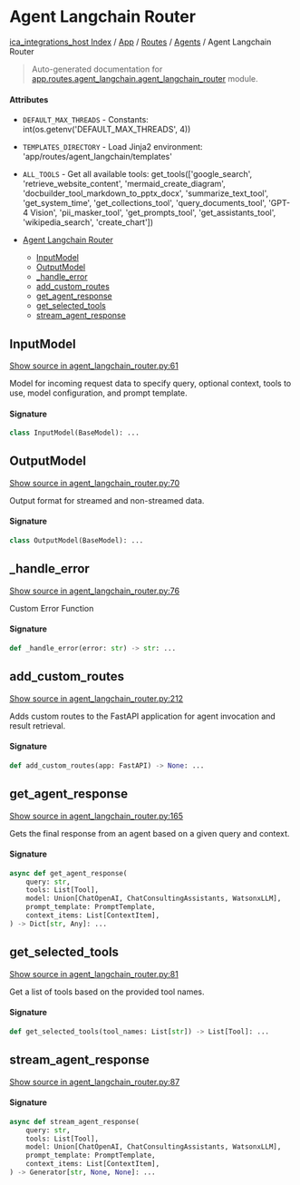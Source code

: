 # Agent Langchain Router

[ica_integrations_host Index](../../../README.md#ica_integrations_host-index) / [App](../../index.md#app) / [Routes](../index.md#routes) / [Agents](./index.md#agents) / Agent Langchain Router

> Auto-generated documentation for [app.routes.agent_langchain.agent_langchain_router](https://github.ibm.com/destiny/ica_integrations_host/blob/main/app/routes/agent_langchain/agent_langchain_router.py) module.

#### Attributes

- `DEFAULT_MAX_THREADS` - Constants: int(os.getenv('DEFAULT_MAX_THREADS', 4))

- `TEMPLATES_DIRECTORY` - Load Jinja2 environment: 'app/routes/agent_langchain/templates'

- `ALL_TOOLS` - Get all available tools: get_tools(['google_search', 'retrieve_website_content', 'mermaid_create_diagram', 'docbuilder_tool_markdown_to_pptx_docx', 'summarize_text_tool', 'get_system_time', 'get_collections_tool', 'query_documents_tool', 'GPT-4 Vision', 'pii_masker_tool', 'get_prompts_tool', 'get_assistants_tool', 'wikipedia_search', 'create_chart'])


- [Agent Langchain Router](#agent-langchain-router)
  - [InputModel](#inputmodel)
  - [OutputModel](#outputmodel)
  - [_handle_error](#_handle_error)
  - [add_custom_routes](#add_custom_routes)
  - [get_agent_response](#get_agent_response)
  - [get_selected_tools](#get_selected_tools)
  - [stream_agent_response](#stream_agent_response)

## InputModel

[Show source in agent_langchain_router.py:61](https://github.ibm.com/destiny/ica_integrations_host/blob/main/app/routes/agent_langchain/agent_langchain_router.py#L61)

Model for incoming request data to specify query, optional context, tools to use, model configuration, and prompt template.

#### Signature

```python
class InputModel(BaseModel): ...
```



## OutputModel

[Show source in agent_langchain_router.py:70](https://github.ibm.com/destiny/ica_integrations_host/blob/main/app/routes/agent_langchain/agent_langchain_router.py#L70)

Output format for streamed and non-streamed data.

#### Signature

```python
class OutputModel(BaseModel): ...
```



## _handle_error

[Show source in agent_langchain_router.py:76](https://github.ibm.com/destiny/ica_integrations_host/blob/main/app/routes/agent_langchain/agent_langchain_router.py#L76)

Custom Error Function

#### Signature

```python
def _handle_error(error: str) -> str: ...
```



## add_custom_routes

[Show source in agent_langchain_router.py:212](https://github.ibm.com/destiny/ica_integrations_host/blob/main/app/routes/agent_langchain/agent_langchain_router.py#L212)

Adds custom routes to the FastAPI application for agent invocation and result retrieval.

#### Signature

```python
def add_custom_routes(app: FastAPI) -> None: ...
```



## get_agent_response

[Show source in agent_langchain_router.py:165](https://github.ibm.com/destiny/ica_integrations_host/blob/main/app/routes/agent_langchain/agent_langchain_router.py#L165)

Gets the final response from an agent based on a given query and context.

#### Signature

```python
async def get_agent_response(
    query: str,
    tools: List[Tool],
    model: Union[ChatOpenAI, ChatConsultingAssistants, WatsonxLLM],
    prompt_template: PromptTemplate,
    context_items: List[ContextItem],
) -> Dict[str, Any]: ...
```



## get_selected_tools

[Show source in agent_langchain_router.py:81](https://github.ibm.com/destiny/ica_integrations_host/blob/main/app/routes/agent_langchain/agent_langchain_router.py#L81)

Get a list of tools based on the provided tool names.

#### Signature

```python
def get_selected_tools(tool_names: List[str]) -> List[Tool]: ...
```



## stream_agent_response

[Show source in agent_langchain_router.py:87](https://github.ibm.com/destiny/ica_integrations_host/blob/main/app/routes/agent_langchain/agent_langchain_router.py#L87)

#### Signature

```python
async def stream_agent_response(
    query: str,
    tools: List[Tool],
    model: Union[ChatOpenAI, ChatConsultingAssistants, WatsonxLLM],
    prompt_template: PromptTemplate,
    context_items: List[ContextItem],
) -> Generator[str, None, None]: ...
```
